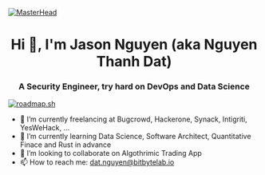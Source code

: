 [![MasterHead](./images/wolf.gif)]()

<h1 align="center"> Hi 👋, I'm Jason Nguyen (aka Nguyen Thanh Dat) </h1>
<h3 align="center">A Security Engineer, try hard on DevOps and Data Science </h3>

[![roadmap.sh](https://api.roadmap.sh/v1-badge/tall/64a02cf5d99c9d6731a59ac1?variant=dark&roadmaps=backend%2Cdevops%2Csoftware-architect%2Ccyber-security)](https://roadmap.sh)

- 🔭 I’m currently freelancing at Bugcrowd, Hackerone, Synack, Intigriti, YesWeHack, ...
- 🌱 I’m currently learning Data Science, Software Architect, Quantitative Finace and Rust in advance
- 👯 I’m looking to collaborate on Algothrimic Trading App
- 📫 How to reach me: dat.nguyen@bitbytelab.io
